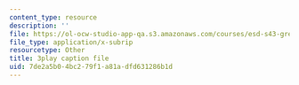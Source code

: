 ```yaml
---
content_type: resource
description: ''
file: https://ol-ocw-studio-app-qa.s3.amazonaws.com/courses/esd-s43-green-supply-chain-management-spring-2014/7de2a5b04bc279f1a81adfd631286b1d_HMM2PKQ-VDQ.srt
file_type: application/x-subrip
resourcetype: Other
title: 3play caption file
uid: 7de2a5b0-4bc2-79f1-a81a-dfd631286b1d
---
```

